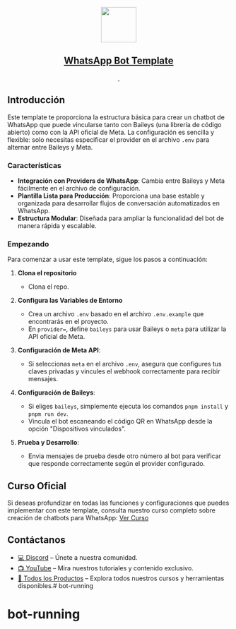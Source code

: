 <p align="center">
  <a href="https://aipaths.teachable.com/">
    <picture>
      <img src="https://builderbot.vercel.app/assets/thumbnail-vector.png" height="80">
    </picture>
    <h2 align="center">WhatsApp Bot Template</h2>
  </a>
</p>

<p align="center">
  <a aria-label="NPM version" href="https://www.npmjs.com/package/@builderbot/bot">
    <img alt="" src="https://img.shields.io/npm/v/@builderbot/bot?color=%2300c200&label=%40bot-whatsapp">
  </a>
  <a aria-label="Join the community on Discord" href="https://discord.gg/9pB5pPbf2m">
    <img alt="" src="https://img.shields.io/discord/915193197645402142?logo=discord">
  </a>
</p>

## Introducción

Este template te proporciona la estructura básica para crear un chatbot de WhatsApp que puede vincularse tanto con Baileys (una librería de código abierto) como con la API oficial de Meta. La configuración es sencilla y flexible: solo necesitas especificar el provider en el archivo `.env` para alternar entre Baileys y Meta.

### Características

- **Integración con Providers de WhatsApp**: Cambia entre Baileys y Meta fácilmente en el archivo de configuración.
- **Plantilla Lista para Producción**: Proporciona una base estable y organizada para desarrollar flujos de conversación automatizados en WhatsApp.
- **Estructura Modular**: Diseñada para ampliar la funcionalidad del bot de manera rápida y escalable.

### Empezando

Para comenzar a usar este template, sigue los pasos a continuación:

1. **Clona el repositorio**
   - Clona el repo.

2. **Configura las Variables de Entorno**
   - Crea un archivo `.env` basado en el archivo `.env.example` que encontrarás en el proyecto.
   - En `provider=`, define `baileys` para usar Baileys o `meta` para utilizar la API oficial de Meta.

3. **Configuración de Meta API**:
   - Si seleccionas `meta` en el archivo `.env`, asegura que configures tus claves privadas y vincules el webhook correctamente para recibir mensajes.

4. **Configuración de Baileys**:
   - Si eliges `baileys`, simplemente ejecuta los comandos `pnpm install` y `pnpm run dev`.
   - Vincula el bot escaneando el código QR en WhatsApp desde la opción "Dispositivos vinculados".

5. **Prueba y Desarrollo**:
   - Envia mensajes de prueba desde otro número al bot para verificar que responde correctamente según el provider configurado.

## Curso Oficial

Si deseas profundizar en todas las funciones y configuraciones que puedes implementar con este template, consulta nuestro curso completo sobre creación de chatbots para WhatsApp:
[Ver Curso](https://aipaths.teachable.com/p/chatbot-whatsapp)

## Contáctanos

- [💻 Discord](https://discord.gg/9pB5pPbf2m) – Únete a nuestra comunidad.
- [📺 YouTube](https://www.youtube.com/channel/UCkk1guGQ6C6I4_XJ2Pa3SiA) – Mira nuestros tutoriales y contenido exclusivo.
- [🛒 Todos los Productos](https://aipaths.teachable.com/courses/) – Explora todos nuestros cursos y herramientas disponibles.# bot-running
# bot-running
